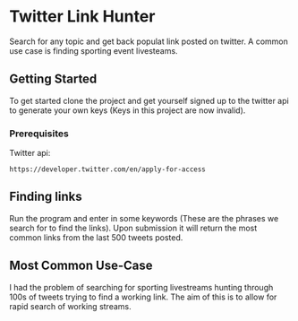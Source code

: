 # Twitter Link Hunter

Search for any topic and get back populat link posted on twitter. A common use case is finding sporting event livesteams.

## Getting Started

To get started clone the project and get yourself signed up to the twitter api to generate your own keys (Keys in this project are now invalid).

### Prerequisites

Twitter api:

```
https://developer.twitter.com/en/apply-for-access
```

## Finding links

Run the program and enter in some keywords (These are the phrases we search for to find the links). Upon submission it will return the most common links from the last 500 tweets posted.

## Most Common Use-Case

I had the problem of searching for sporting livestreams hunting through 100s of tweets trying to find a working link. The aim of this 
is to allow for rapid search of working streams.
